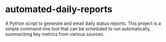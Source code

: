 # automated-daily-reports
A Python script to generate and email daily status reports. This project is a simple command-line tool that can be scheduled to run automatically, summarizing key metrics from various sources.

